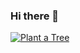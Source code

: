 ### Hi there 👋
[![Plant a Tree](https://plant-a-tree.ionutandrei.me/badge/u/michele-palamidessi)](https://www.treedom.net/it/user/michele-palamidessi)
<!--
**Palaxx/palaxx** is a ✨ _special_ ✨ repository because its `README.md` (this file) appears on your GitHub profile.

Here are some ideas to get you started:

- 🔭 I’m currently working on ...
- 🌱 I’m currently learning ...
- 👯 I’m looking to collaborate on ...
- 🤔 I’m looking for help with ...
- 💬 Ask me about ...
- 📫 How to reach me: ...
- 😄 Pronouns: ...
- ⚡ Fun fact: ...
-->
